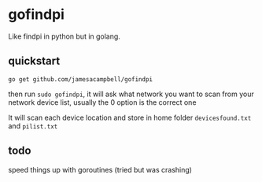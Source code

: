 # gofindpi
Like findpi in python but in golang.

## quickstart

`go get github.com/jamesacampbell/gofindpi`

then run `sudo gofindpi`, it will ask what network you want to scan from your network device list, usually the 0 option is the correct one

It will scan each device location and store in home folder `devicesfound.txt` and `pilist.txt`

## todo

speed things up with goroutines (tried but was crashing)